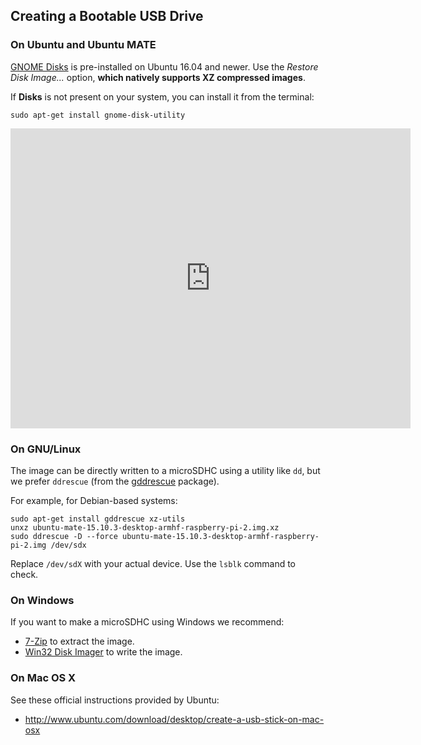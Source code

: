 <!--
.. title: How to create a bootable USB Drive.
.. slug: how-to-create-bootable-usb-drive
.. date: 2016-04-07 21:55:10 UTC
.. tags: How-to,Help,Boot,USB,DVD,Quick,Getting Started
.. link:
.. description: How to create a bootable USB drive for Ubuntu MATE.
.. type: text
.. author: Martin Wimpress & Luke Horwell
-->

## Creating a Bootable USB Drive

### On Ubuntu and Ubuntu MATE

[GNOME Disks](apt://gnome-disk-utility) is pre-installed on Ubuntu 16.04 and
newer. Use the *Restore Disk Image...* option, **which natively supports XZ
compressed images**.

If **Disks** is not present on your system, you can install it from the terminal:

    sudo apt-get install gnome-disk-utility

<div align="center">
    <iframe width="640" height="480" src="https://www.youtube.com/embed/V_6GNyL6Dac?html5=1&amp;rel=0&amp;showinfo=0" frameborder="0" allowfullscreen></iframe>
</div>


### On GNU/Linux

The image can be directly written to a microSDHC using a utility like
`dd`, but we prefer `ddrescue` (from the [gddrescue](apt://gddrescue) package).

For example, for Debian-based systems:

    sudo apt-get install gddrescue xz-utils
    unxz ubuntu-mate-15.10.3-desktop-armhf-raspberry-pi-2.img.xz
    sudo ddrescue -D --force ubuntu-mate-15.10.3-desktop-armhf-raspberry-pi-2.img /dev/sdx

Replace `/dev/sdX` with your actual device. Use the `lsblk` command to check.

<div align="center">
    <script type="text/javascript" src="https://asciinema.org/a/34243.js" id="asciicast-34243" async></script>
</div>


### On Windows

If you want to make a microSDHC using Windows we recommend:

  * [7-Zip](http://www.7-zip.org/) to extract the image.
  * [Win32 Disk Imager](http://sourceforge.net/projects/win32diskimager/) to write the image.


### On Mac OS X

See these official instructions provided by Ubuntu:

 * http://www.ubuntu.com/download/desktop/create-a-usb-stick-on-mac-osx
